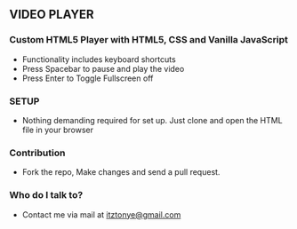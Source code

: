 ## VIDEO PLAYER #

### Custom HTML5 Player with HTML5, CSS and Vanilla JavaScript ###

* Functionality includes keyboard shortcuts
* Press Spacebar to pause and play the video
* Press Enter to Toggle Fullscreen off

### SETUP ###

* Nothing demanding required for set up. Just clone and open the HTML file in your browser

### Contribution ###

* Fork the repo, Make changes and send a pull request.

### Who do I talk to? ###

* Contact me via mail at itztonye@gmail.com
